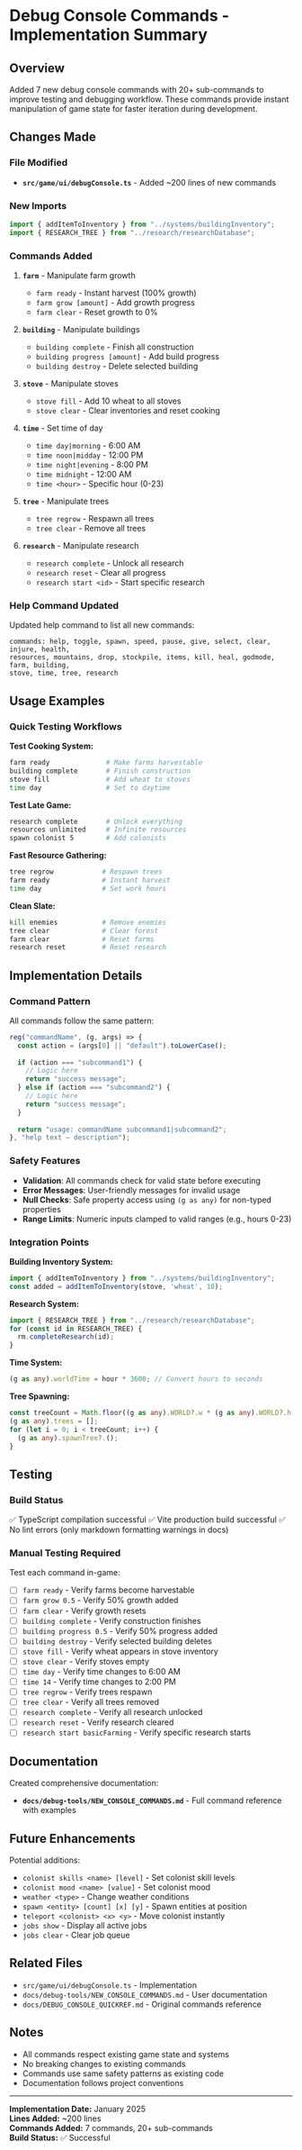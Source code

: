 # Debug Console Commands - Implementation Summary

## Overview

Added 7 new debug console commands with 20+ sub-commands to improve testing and debugging workflow. These commands provide instant manipulation of game state for faster iteration during development.

## Changes Made

### File Modified
- **`src/game/ui/debugConsole.ts`** - Added ~200 lines of new commands

### New Imports
```typescript
import { addItemToInventory } from "../systems/buildingInventory";
import { RESEARCH_TREE } from "../research/researchDatabase";
```

### Commands Added

1. **`farm`** - Manipulate farm growth
   - `farm ready` - Instant harvest (100% growth)
   - `farm grow [amount]` - Add growth progress
   - `farm clear` - Reset growth to 0%

2. **`building`** - Manipulate buildings
   - `building complete` - Finish all construction
   - `building progress [amount]` - Add build progress
   - `building destroy` - Delete selected building

3. **`stove`** - Manipulate stoves
   - `stove fill` - Add 10 wheat to all stoves
   - `stove clear` - Clear inventories and reset cooking

4. **`time`** - Set time of day
   - `time day|morning` - 6:00 AM
   - `time noon|midday` - 12:00 PM
   - `time night|evening` - 8:00 PM
   - `time midnight` - 12:00 AM
   - `time <hour>` - Specific hour (0-23)

5. **`tree`** - Manipulate trees
   - `tree regrow` - Respawn all trees
   - `tree clear` - Remove all trees

6. **`research`** - Manipulate research
   - `research complete` - Unlock all research
   - `research reset` - Clear all progress
   - `research start <id>` - Start specific research

### Help Command Updated

Updated help command to list all new commands:
```
commands: help, toggle, spawn, speed, pause, give, select, clear, injure, health, 
resources, mountains, drop, stockpile, items, kill, heal, godmode, farm, building, 
stove, time, tree, research
```

## Usage Examples

### Quick Testing Workflows

**Test Cooking System:**
```bash
farm ready              # Make farms harvestable
building complete       # Finish construction
stove fill              # Add wheat to stoves
time day                # Set to daytime
```

**Test Late Game:**
```bash
research complete       # Unlock everything
resources unlimited     # Infinite resources
spawn colonist 5        # Add colonists
```

**Fast Resource Gathering:**
```bash
tree regrow            # Respawn trees
farm ready             # Instant harvest
time day               # Set work hours
```

**Clean Slate:**
```bash
kill enemies           # Remove enemies
tree clear             # Clear forest
farm clear             # Reset farms
research reset         # Reset research
```

## Implementation Details

### Command Pattern

All commands follow the same pattern:
```typescript
reg("commandName", (g, args) => {
  const action = (args[0] || "default").toLowerCase();
  
  if (action === "subcommand1") {
    // Logic here
    return "success message";
  } else if (action === "subcommand2") {
    // Logic here
    return "success message";
  }
  
  return "usage: commandName subcommand1|subcommand2";
}, "help text — description");
```

### Safety Features

- **Validation**: All commands check for valid state before executing
- **Error Messages**: User-friendly messages for invalid usage
- **Null Checks**: Safe property access using `(g as any)` for non-typed properties
- **Range Limits**: Numeric inputs clamped to valid ranges (e.g., hours 0-23)

### Integration Points

**Building Inventory System:**
```typescript
import { addItemToInventory } from "../systems/buildingInventory";
const added = addItemToInventory(stove, 'wheat', 10);
```

**Research System:**
```typescript
import { RESEARCH_TREE } from "../research/researchDatabase";
for (const id in RESEARCH_TREE) {
  rm.completeResearch(id);
}
```

**Time System:**
```typescript
(g as any).worldTime = hour * 3600; // Convert hours to seconds
```

**Tree Spawning:**
```typescript
const treeCount = Math.floor((g as any).WORLD?.w * (g as any).WORLD?.h / 8000);
(g as any).trees = [];
for (let i = 0; i < treeCount; i++) {
  (g as any).spawnTree?.();
}
```

## Testing

### Build Status
✅ TypeScript compilation successful
✅ Vite production build successful
✅ No lint errors (only markdown formatting warnings in docs)

### Manual Testing Required

Test each command in-game:
- [ ] `farm ready` - Verify farms become harvestable
- [ ] `farm grow 0.5` - Verify 50% growth added
- [ ] `farm clear` - Verify growth resets
- [ ] `building complete` - Verify construction finishes
- [ ] `building progress 0.5` - Verify 50% progress added
- [ ] `building destroy` - Verify selected building deletes
- [ ] `stove fill` - Verify wheat appears in stove inventory
- [ ] `stove clear` - Verify stoves empty
- [ ] `time day` - Verify time changes to 6:00 AM
- [ ] `time 14` - Verify time changes to 2:00 PM
- [ ] `tree regrow` - Verify trees respawn
- [ ] `tree clear` - Verify all trees removed
- [ ] `research complete` - Verify all research unlocked
- [ ] `research reset` - Verify research cleared
- [ ] `research start basicFarming` - Verify specific research starts

## Documentation

Created comprehensive documentation:
- **`docs/debug-tools/NEW_CONSOLE_COMMANDS.md`** - Full command reference with examples

## Future Enhancements

Potential additions:
- `colonist skills <name> [level]` - Set colonist skill levels
- `colonist mood <name> [value]` - Set colonist mood
- `weather <type>` - Change weather conditions
- `spawn <entity> [count] [x] [y]` - Spawn entities at position
- `teleport <colonist> <x> <y>` - Move colonist instantly
- `jobs show` - Display all active jobs
- `jobs clear` - Clear job queue

## Related Files

- `src/game/ui/debugConsole.ts` - Implementation
- `docs/debug-tools/NEW_CONSOLE_COMMANDS.md` - User documentation
- `docs/DEBUG_CONSOLE_QUICKREF.md` - Original commands reference

## Notes

- All commands respect existing game state and systems
- No breaking changes to existing commands
- Commands use same safety patterns as existing code
- Documentation follows project conventions

---

**Implementation Date:** January 2025  
**Lines Added:** ~200 lines  
**Commands Added:** 7 commands, 20+ sub-commands  
**Build Status:** ✅ Successful
